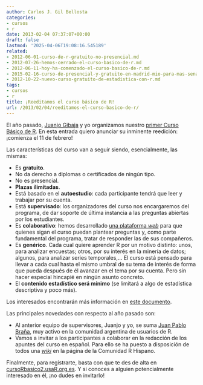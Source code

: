 ```yaml
---
author: Carlos J. Gil Bellosta
categories:
- cursos
- r
date: 2013-02-04 07:37:07+00:00
draft: false
lastmod: '2025-04-06T19:08:16.545189'
related:
- 2012-06-01-curso-de-r-gratuito-no-presencial.md
- 2012-07-26-hemos-cerrado-el-curso-basico-de-r.md
- 2012-06-11-hoy-ha-comenzado-el-curso-basico-de-r.md
- 2015-02-16-curso-de-presencial-y-gratuito-en-madrid-mio-para-mas-senas.md
- 2012-10-22-nuevo-curso-gratuito-de-estadistica-con-r.md
tags:
- cursos
- r
title: ¡Reeditamos el curso básico de R!
url: /2013/02/04/reeditamos-el-curso-basico-de-r/
---
```


El año pasado, [Juanjo Gibaja](http://jjgibaja.net/) y yo organizamos nuestro [primer Curso Básico de R](http://www.datanalytics.com/2012/06/01/curso-de-r-gratuito-no-presencial/). En esta entrada quiero anunciar su inminente reedición: ¡comienza el 11 de febrero!

Las características del curso van a seguir siendo, esencialmente, las mismas:

* Es **gratuito**.
* No da derecho a diplomas o certificados de ningún tipo.
* No es presencial.
* **Plazas ilimitadas**.
* Está basado en el **autoestudio**: cada participante tendrá que leer y trabajar por su cuenta.
* Está **supervisado**: los organizadores del curso  nos encargaremos del programa, de dar soporte de última instancia a las preguntas abiertas por los estudiantes.
* Es **colaborativo**: hemos desarrollado [una plataforma _web_](http://cursorbasico2.usar.org.es/) para que quienes sigan el curso puedan plantear preguntas y, como parte fundamental del programa, tratar de responder las de sus compañeros.
* Es **genérico**. Cada cual quiere aprender R por un motivo distinto: unos, para analizar encuestas; otros, por su interés en la minería de datos; algunos, para analizar series temporales,... El curso está pensado para llevar a cada cual hasta el mismo umbral de su tema de interés de forma que pueda después de él avanzar en el tema por su cuenta. Pero sin hacer especial hincapié en ningún asunto concreto.
* El **contenido estadístico será mínimo** (se limitará a algo de estadística descriptiva y poco más).

Los interesados encontrarán más información en [este documento](https://docs.google.com/document/d/1UJgDM3tSZLwPKbtAS9XVaLlrKiFpUDhwvYXCznLI48w/edit?usp=sharing).

Las principales novedades con respecto al año pasado son:

* Al anterior equipo de supervisores, Juanjo y yo, se suma [Juan Pablo Braña](http://fractaltec.org/), muy activo en la comunidad argentina de usuarios de R.
* Vamos a invitar a los participantes a colaborar en la redacción de los apuntes del curso en español. Para ello se ha puesto a disposición de todos una [_wiki_](http://r-es.org/Curso+R+B%C3%A1sico) en la página de la Comunidad R Hispano.

Finalmente, para registrarte, basta con que te des de alta en [cursoRbasico2.usaR.org.es](http://cursorbasico2.usar.org.es/). Y si conoces a alguien potencialmente interesado en él, ¡no dudes en invitarlo!